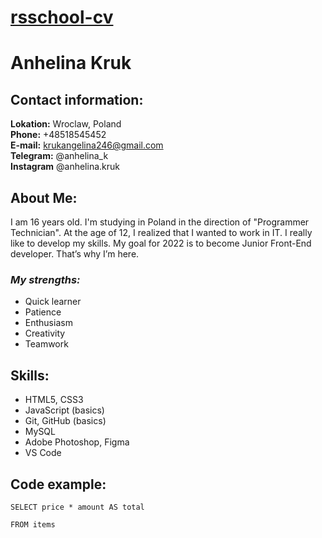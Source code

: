 # [rsschool-cv](https://anhelinakruk.github.io/rsschool-cv)

# Anhelina Kruk

## **Contact information:**

**Lokation:** Wroclaw, Poland  
**Phone:** +48518545452  
**E-mail:** krukangelina246@gmail.com  
**Telegram:** @anhelina_k  
**Instagram** @anhelina.kruk

## **About Me:**

I am 16 years old. I'm studying in Poland in the direction of "Programmer Technician". At the age of 12, I realized that I wanted to work in IT. I really like to develop my skills. My goal for 2022 is to become Junior Front-End developer. That’s why I’m here.

### _My strengths:_

- Quick learner
- Patience
- Enthusiasm
- Creativity
- Teamwork

## **Skills:**

- HTML5, СSS3
- JavaScript (basics)
- Git, GitHub (basics)
- MySQL
- Adobe Photoshop, Figma
- VS Code

## **Code example:**

```
SELECT price * amount AS total

FROM items
```

